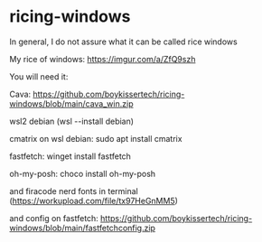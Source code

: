 # ricing-windows

In general, I do not assure what it can be called rice windows

My rice of windows:  https://imgur.com/a/ZfQ9szh

You will need it:

Cava: https://github.com/boykissertech/ricing-windows/blob/main/cava_win.zip

wsl2 debian (wsl --install debian)

cmatrix on wsl debian: sudo apt install cmatrix

fastfetch: winget install fastfetch

oh-my-posh: choco install oh-my-posh

and firacode nerd fonts in terminal (https://workupload.com/file/tx97HeGnMM5)

and config on fastfetch: https://github.com/boykissertech/ricing-windows/blob/main/fastfetchconfig.zip

